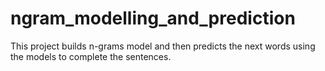 # ngram_modelling_and_prediction
This project builds n-grams model and then predicts the next words using the models to complete the sentences.
